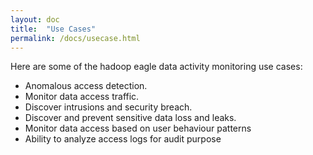 ```yaml
---
layout: doc
title:  "Use Cases" 
permalink: /docs/usecase.html
---
```


Here are some of the hadoop eagle data activity monitoring use cases:

* Anomalous access detection.
* Monitor data access traffic. 
* Discover intrusions and security breach.
* Discover and prevent sensitive data loss and leaks.
* Monitor data access based on user behaviour patterns
* Ability to analyze access logs for audit purpose